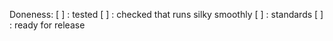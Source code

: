 Doneness:
[ ] : tested
[ ] : checked that runs silky smoothly
[ ] : standards
[ ] : ready for release
